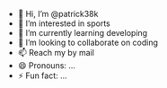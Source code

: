 - 👋 Hi, I’m @patrick38k
- 👀 I’m interested in sports
- 🌱 I’m currently learning developing 
- 💞️ I’m looking to collaborate on coding
- 📫 Reach my by mail
- 😄 Pronouns: ...
- ⚡ Fun fact: ...

<!---
patrick38k/patrick38k is a ✨ special ✨ repository because its `README.md` (this file) appears on your GitHub profile.
You can click the Preview link to take a look at your changes.
--->
